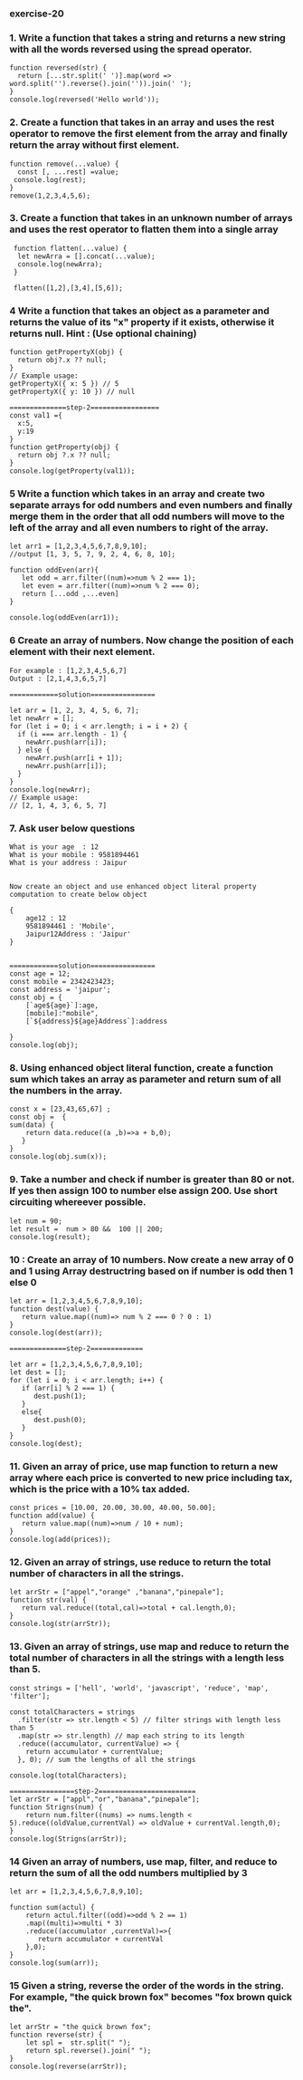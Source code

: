 ### exercise-20

### 1. Write a function that takes a string and returns a new string with all the words reversed using the spread operator.

```
function reversed(str) {
  return [...str.split(' ')].map(word => word.split('').reverse().join('')).join(' ');
}
console.log(reversed('Hello world'));
```
### 2. Create a function that takes in an array and uses the rest operator to remove the first element from the array and finally return the array without first element.

```
function remove(...value) {
  const [, ...rest] =value;
 console.log(rest);
}
remove(1,2,3,4,5,6);
```
### 3. Create a function that takes in an unknown number of arrays and uses the rest operator to flatten them into a single array

```
 function flatten(...value) {
  let newArra = [].concat(...value);
  console.log(newArra);
 }

 flatten([1,2],[3,4],[5,6]);
```

### 4 Write a function that takes an object as a parameter and returns the value of its "x" property if it exists, otherwise it returns null. Hint : (Use optional chaining)
```
function getPropertyX(obj) {
  return obj?.x ?? null;
}
// Example usage:
getPropertyX({ x: 5 }) // 5
getPropertyX({ y: 10 }) // null

==============step-2=================
const val1 ={
  x:5,
  y:19
}
function getProperty(obj) {
  return obj ?.x ?? null;
}
console.log(getProperty(val1));
```

### 5 Write a function which takes in an array and create two separate arrays for odd numbers and even numbers and finally merge them in the order that all odd numbers will move to the left of the array and all even numbers to right of the array.
```
let arr1 = [1,2,3,4,5,6,7,8,9,10]; 
//output [1, 3, 5, 7, 9, 2, 4, 6, 8, 10];

function oddEven(arr){  
   let odd = arr.filter((num)=>num % 2 === 1);
   let even = arr.filter((num)=>num % 2 === 0);
   return [...odd ,...even]
}

console.log(oddEven(arr1));
```
### 6 Create an array of numbers. Now change the position of each element with their next element.
```
For example : [1,2,3,4,5,6,7]
Output : [2,1,4,3,6,5,7]

============solution================

let arr = [1, 2, 3, 4, 5, 6, 7];
let newArr = [];
for (let i = 0; i < arr.length; i = i + 2) {
  if (i === arr.length - 1) {
    newArr.push(arr[i]);
  } else {
    newArr.push(arr[i + 1]);
    newArr.push(arr[i]);
  }
}
console.log(newArr);
// Example usage:
// [2, 1, 4, 3, 6, 5, 7]

```

### 7. Ask user below questions
```
What is your age  : 12
What is your mobile : 9581894461
What is your address : Jaipur


Now create an object and use enhanced object literal property computation to create below object

{
    age12 : 12
    9581894461 : 'Mobile',
    Jaipur12Address : 'Jaipur'
}


============solution================
const age = 12;
const mobile = 2342423423;
const address = 'jaipur';
const obj = {
    [`age${age}`]:age,
    [mobile]:"mobile",
    [`${address}${age}Address`]:address
    
}
console.log(obj);
```


### 8. Using enhanced object literal function, create a function sum which takes an array as parameter and return sum of all the numbers in the array.

```
const x = [23,43,65,67] ;
const obj =  {
sum(data) {
    return data.reduce((a ,b)=>a + b,0);
   }
}
console.log(obj.sum(x));
```

### 9. Take a number and check if number is greater than 80 or not. If yes then assign 100 to number else assign 200. Use short circuiting whereever possible.

```
let num = 90;
let result =  num > 80 &&  100 || 200;
console.log(result);
```
### 10 : Create an array of 10 numbers. Now create a new array of 0 and 1 using Array destructring based on if number is odd then 1 else 0
```
let arr = [1,2,3,4,5,6,7,8,9,10];
function dest(value) {
   return value.map((num)=> num % 2 === 0 ? 0 : 1)
}
console.log(dest(arr));

==============step-2=============

let arr = [1,2,3,4,5,6,7,8,9,10];
let dest = [];
for (let i = 0; i < arr.length; i++) {
   if (arr[i] % 2 === 1) {
      dest.push(1);
   }
   else{
      dest.push(0);
   }
}
console.log(dest);
```

### 11. Given an array of price, use map function to return a new array where each price is converted to new price including tax, which is the price with a 10% tax added.

```
const prices = [10.00, 20.00, 30.00, 40.00, 50.00];
function add(value) {
   return value.map((num)=>num / 10 + num);
}
console.log(add(prices));
```

### 12. Given an array of strings, use reduce to return the total number of characters in all the strings.

```
let arrStr = ["appel","orange" ,"banana","pinepale"];
function str(val) {
   return val.reduce((total,cal)=>total + cal.length,0);
}
console.log(str(arrStr));
```


### 13. Given an array of strings, use map and reduce to return the total number of characters in all the strings with a length less than 5.

```
const strings = ['hell', 'world', 'javascript', 'reduce', 'map', 'filter'];

const totalCharacters = strings
  .filter(str => str.length < 5) // filter strings with length less than 5
  .map(str => str.length) // map each string to its length
  .reduce((accumulator, currentValue) => {
    return accumulator + currentValue;
  }, 0); // sum the lengths of all the strings

console.log(totalCharacters);

================step-2========================
let arrStr = ["appl","or","banana","pinepale"];
function Strigns(num) {
    return num.filter((nums) => nums.length < 5).reduce((oldValue,currentVal) => oldValue + currentVal.length,0);
}
console.log(Strigns(arrStr));
```


### 14 Given an array of numbers, use map, filter, and reduce to return the sum of all the odd numbers multiplied by 3

```
let arr = [1,2,3,4,5,6,7,8,9,10];

function sum(actul) {
    return actul.filter((odd)=>odd % 2 == 1)
    .map((multi)=>multi * 3)
    .reduce((accumulator ,currentVal)=>{
       return accumulator + currentVal
    },0);
}
console.log(sum(arr));
```

### 15 Given a string, reverse the order of the words in the string. For example, "the quick brown fox" becomes "fox brown quick the".

```
let arrStr = "the quick brown fox";
function reverse(str) {
    let spl =  str.split(" ");
    return spl.reverse().join(" ");
}
console.log(reverse(arrStr));
```










